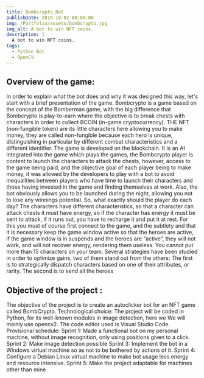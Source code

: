 ```yaml
---
title: Bombcrypto_Bot
publishDate: 2019-10-02 00:00:00
img: /Portfolio/assets/bombcrypto.jpg
img_alt: A bot to win NFT coins.
description: |
  A bot to win NFT coins.
tags:
  - Python Bot
  - OpenCV
---
```


## Overview of the game:

In order to explain what the bot does and why it was designed this way, let's start with a
brief presentation of the game.
Bombcrypto is a game based on the concept of the Bomberman game, with the big difference that
Bombcrypto is play-to-earn where the objective is
to break chests with characters in order to collect BCOIN (in-game cryptocurrency). THE
NFT (non-fungible token) are its little characters here
allowing you to make money, they are called non-fungible because each hero is unique,
distinguishing in particular by different combat characteristics
and a different identifier. The game is developed on the blockchain. It is an AI integrated into the game which
plays the games, the Bombcrypto player is content
to launch the characters to attack the chests, however, access to the game being paid, and the objective
goal of each player being to make money, it
was allowed by the developers to play with a bot to avoid inequalities between players
who have time to launch their characters and those
having invested in the game and finding themselves at work. Also, the bot obviously allows you to be
launched during the night, allowing you not to lose any winnings
potential.
So, what exactly should the player do each day? The characters have different
characteristics, so that a character can attack
chests it must have energy, so if the character has energy it must be sent to attack,
if it runs out, you have to recharge it and put it
at rest. For this you must of course first connect to the game, and the subtlety and that it is necessary
keep the game window active so that the heroes are active, if the game window is in
suspends and the heroes are “active”, they will not work, and will not recover
energy, rendering them useless. You cannot put more than 15 characters on your team.
Several strategies have been studied in order to optimize gains, two of them stand out from the
others:
The first is to strategically dispatch characters based on one of their
attributes, or rarity.
The second is to send all the heroes


## Objective of the project :

The objective of the project is to create an autoclicker bot for an NFT game called BombCrypto.
Technological choice:
The project will be coded in Python, for its well-known modules in image detection, here we
We will mainly use opencv2. The code editor used is Visual Studio Code.
Provisional schedule:
Sprint 1: Made a functional bot on my personal machine, without image recognition,
only using positions given to a click.
Sprint 2: Make image detection possible
Sprint 3: Implement the bot in a Windows virtual machine so as not to be bothered by
actions of it.
Sprint 4: Configure a Debian Linux virtual machine to make bot usage less
energy and resource intensive.
Sprint 5: Make the project adaptable for machines other than mine
